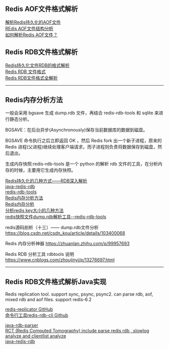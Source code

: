 



## Redis AOF文件格式解析

[解析Redis持久化的AOF文件](https://www.alibabacloud.com/help/zh/doc-detail/99345.htm)  
[REdis AOF文件结构分析](https://blog.csdn.net/Aquester/article/details/88550655)  
[如何解析Redis AOF文件？](https://cloud.tencent.com/developer/ask/210196)  





## Redis RDB文件格式解析

[Redis持久化文件RDB的格式解析](https://cloud.tencent.com/developer/article/1179710)  
[Redis RDB 文件格式](https://github.com/wen866595/open-doc/blob/master/redis-doc/Redis-RDB-Dump-File-Format-cn.md)  
[Redis RDB文件格式全解析](https://blog.csdn.net/moakun/article/details/105341825)  

---------------------------------------------------------------------------------------------------------------------

## Redis内存分析方法

一般会采用 bgsave 生成 dump.rdb 文件，再结合 redis-rdb-tools 和 sqlite 来进行静态分析。

BGSAVE：在后台异步(Asynchronously)保存当前数据库的数据到磁盘。

BGSAVE 命令执行之后立即返回 OK ，然后 Redis fork 出一个新子进程，原来的 Redis 进程(父进程)继续处理客户端请求，而子进程则负责将数据保存到磁盘，然后退出。

生成内存快照:redis-rdb-tools 是一个 python 的解析 rdb 文件的工具，在分析内存的时候，主要用它生成内存快照。


[Redis持久化的几种方式——RDB深入解析](https://blog.csdn.net/sufu1065/article/details/106760875)  
[java-redis-rdb](https://github.com/ganghuawang/java-redis-rdb)  
[redis-rdb-tools](https://github.com/sripathikrishnan/redis-rdb-tools)  
[Redis内存分析方法](https://www.cnblogs.com/aresxin/p/9014617.html)  
[Redis内存分析](https://blog.csdn.net/weixin_41172473/article/details/82259889)  
[分析redis key大小的几种方法](https://cloud.tencent.com/developer/article/1757281?from=information.detail.redis%E5%86%85%E5%AD%98%E5%88%86%E6%9E%90%E6%96%B9%E6%B3%95)  
[redis快照文件dump.rdb解析工具--redis-rdb-tools](https://www.qedev.com/bigdata/197568.html)

redis源码剖析（十三）—— dump.rdb文件分析
https://blog.csdn.net/csdn_kou/article/details/103400068

Redis 内存分析神器
https://zhuanlan.zhihu.com/p/99957693

Redis RDB 分析工具 rdbtools 说明
https://www.cnblogs.com/zhoujinyi/p/13276697.html


---------------------------------------------------------------------------------------------------------------------
## Redis RDB文件格式解析Java实现

Redis replication tool. support sync, psync, psync2. can parse rdb, aof, mixed rdb and aof files. support redis-6.2



[redis-replicator GitHub](https://github.com/leonchen83/redis-replicator)  
[命令行工具redis-rdb-cli Github](https://github.com/leonchen83/redis-rdb-cli)  


[java-rdb-parser](https://github.com/jwhitbeck/java-rdb-parser)  
[RCT (Redis Computed Tomography) include parse redis rdb , slowlog analyze and clientlist analyze](https://github.com/xaecbd/RCT)  
[java-redis-rdb](https://github.com/ganghuawang/java-redis-rdb)  



